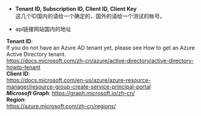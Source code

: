 * **Tenant ID, Subscription ID, Client ID, Client Key**      
这几个ID国内的请给一个确定的，国外的请给一个测试的帐号。   

* api链接网站国内的地址      


**Tenant ID**:     
If you do not have an Azure AD tenant yet, please see How to get an Azure Active Directory tenant.    
https://docs.microsoft.com/zh-cn/azure/active-directory/active-directory-howto-tenant      
**Client ID**:    
https://docs.microsoft.com/en-us/azure/azure-resource-manager/resource-group-create-service-principal-portal    
***Microsoft Graph***: https://graph.microsoft.io/zh-cn/           
**Region**:     
https://azure.microsoft.com/zh-cn/regions/